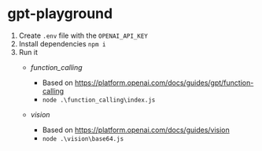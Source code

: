 # gpt-playground

1. Create `.env` file with the `OPENAI_API_KEY`
2. Install dependencies `npm i`
3. Run it
    - *function_calling*
      - Based on https://platform.openai.com/docs/guides/gpt/function-calling
      - `node .\function_calling\index.js`

    - *vision*
      - Based on https://platform.openai.com/docs/guides/vision
      - `node .\vision\base64.js`
